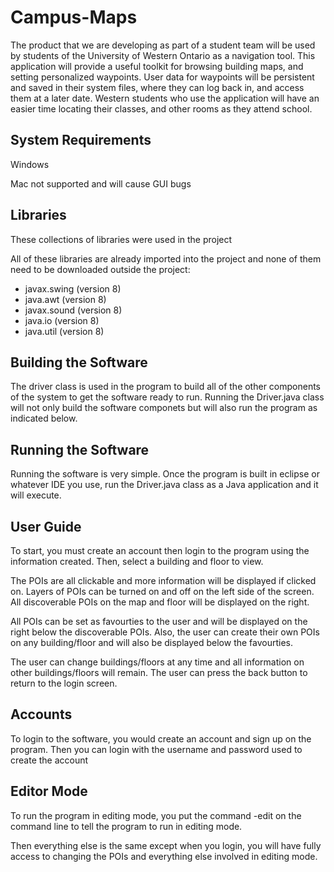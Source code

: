# Campus-Maps



The product that we are developing as part of a student team will be used by students of the University of Western Ontario as a navigation tool. This application will provide a useful toolkit for browsing building maps, and setting personalized waypoints. User data for waypoints will be persistent and saved in their system files, where they can log back in, and access them at a later date. Western students who use the application will have an easier time locating their classes, and other rooms as they attend school.

## System Requirements
Windows

Mac not supported and will cause GUI bugs

## Libraries
These collections of libraries were used in the project

All of these libraries are already imported into the project and none of them need to be downloaded outside the project:

- javax.swing (version 8)
- java.awt (version 8)
- javax.sound (version 8)
- java.io (version 8)
- java.util (version 8)
## Building the Software

The driver class is used in the program to build all of the other components of the system to get the software ready to run. Running the Driver.java class will not only build the software componets but will also run the program as indicated below.
## Running the Software

Running the software is very simple. Once the program is built in eclipse or whatever IDE you use, run the Driver.java class as a Java application and it will execute.
## User Guide

To start, you must create an account then login to the program using the information created. Then, select a building and floor to view.

The POIs are all clickable and more information will be displayed if clicked on. Layers of POIs can be turned on and off on the left side of the screen. All discoverable POIs on the map and floor will be displayed on the right.

All POIs can be set as favourties to the user and will be displayed on the right below the discoverable POIs. Also, the user can create their own POIs on any building/floor and will also be displayed below the favourties.

The user can change buildings/floors at any time and all information on other buildings/floors will remain. The user can press the back button to return to the login screen.
## Accounts

To login to the software, you would create an account and sign up on the program. Then you can login with the username and password used to create the account
## Editor Mode
To run the program in editing mode, you put the command -edit on the command line to tell the program to run in editing mode.

Then everything else is the same except when you login, you will have fully access to changing the POIs and everything else involved in editing mode.
